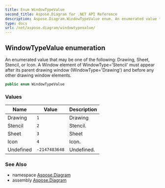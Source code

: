 ```yaml
---
title: Enum WindowTypeValue
second_title: Aspose.Diagram for .NET API Reference
description: Aspose.Diagram.WindowTypeValue enum. An enumerated value that may be one of the following Drawing Sheet Stencil or Icon. A Window element of WindowTypeStencil must appear after its parent drawing window WindowTypeDrawing and before any other drawing window elements
type: docs
url: /net/aspose.diagram/windowtypevalue/
---
```

## WindowTypeValue enumeration

An enumerated value that may be one of the following: Drawing, Sheet, Stencil, or Icon. A Window element of WindowType='Stencil' must appear after its parent drawing window (WindowType='Drawing') and before any other drawing window elements.

```csharp
public enum WindowTypeValue
```

### Values

| Name | Value | Description |
| --- | --- | --- |
| Drawing | `1` | Drawing |
| Stencil | `2` | Stencil. |
| Sheet | `3` | Sheet |
| Icon | `4` | Icon. |
| Undefined | `-2147483648` | Undefined. |

### See Also

* namespace [Aspose.Diagram](../../aspose.diagram/)
* assembly [Aspose.Diagram](../../)


